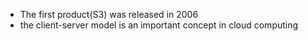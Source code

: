 - The first product(S3) was released in 2006
- the client-server model is an important concept in cloud computing
